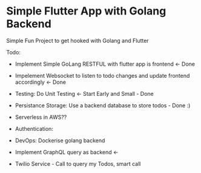 # Simple Flutter App with Golang Backend

Simple Fun Project to get hooked with Golang and Flutter

Todo: 
- Implement Simple GoLang RESTFUL with flutter app is frontend <- Done
- Impelement Websocket to listen to todo changes and update frontend accordingly <- Done


- Testing: Do Unit Testing <- Start Early and Small - Done


- Persistance Storage: Use a backend database to store todos - Done :)

- Serverless in AWS??

- Authentication:
- DevOps: Dockerise golang backend
- Implement GraphQL query as backend <-
- Twilio Service - Call to query my Todos, smart call